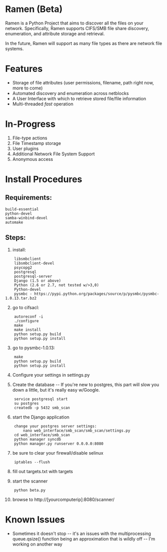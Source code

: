 Ramen (Beta)
======
Ramen is a Python Project that aims to discover all the files on your network.  Specifically, Ramen supports CIFS/SMB file share discovery, enumeration, and attribute storage and retrieval.

In the future, Ramen will support as many file types as there are network file systems.

Features
=======
* Storage of file attributes (user permissions, filename, path right now, more to come)
* Automated discovery and enumeration across netblocks
* A User Interface with which to retrieve stored file/file information
* Multi-threaded _fast_ operation

In-Progress
===========
1. File-type actions
2. File Timestamp storage
3. User plugins
4. Additional Network File System Support
5. Anonymous access

Install Procedures
===================
Requirements:
------------
```
build-essential
python-devel
samba-winbind-devel
automake
```

Steps:
-----
1) install:
```
	libsmbclient
	libsmbclient-devel
	psycopg2
	postgresql
	postgresql-server
	Django (1.5 or above)
	Python (2.6 or 2.7, not tested w/>3,0)
	Python-devel
	pysmbc - https://pypi.python.org/packages/source/p/pysmbc/pysmbc-1.0.13.tar.bz2
```
2) go to cifsacl:
```
	autoreconf -i
	./configure
	make
	make install
	python setup.py build
	python setup.py install
```
3) go to pysmbc-1.0.13:
```
	make
	python setup.py build
	python setup.py install
```
4) Configure your settings in settings.py

5) Create the database -- If you're new to postgres, this part will slow you down a little, but it's really easy w/Google.
```
	service postgresql start
	su postgres
	createdb -p 5432 smb_scan
```
6) start the Django application
```
	change your postgres server settings:
		nano web_interface/smb_scan/smb_scan/settings.py
	cd web_interface/smb_scan
	python manager syncdb
	python manager.py runserver 0.0.0.0:8080
```
7) be sure to clear your firewall/disable selinux
```
	iptables --flush
```
8) fill out targets.txt with targets

9) start the scanner
```
	python beta.py
```
10) browse to http://[yourcomputerip]:8080/scanner/

Known Issues
============
* Sometimes it doesn't stop -- it's an issues with the multiprocessing queue.qsize() function being an approximation that is wildly off -- I'm working on another way
